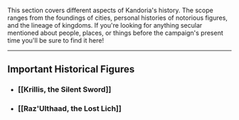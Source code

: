 This section covers different aspects of Kandoria's history. The scope ranges from the foundings of cities, personal histories of notorious figures, and the lineage of kingdoms. If you're looking for anything secular mentioned about people, places, or things before the campaign's present time you'll be sure to find it here!

---
## Important Historical Figures
- ### [[Krillis, the Silent Sword]]
- ### [[Raz'Ulthaad, the Lost Lich]]